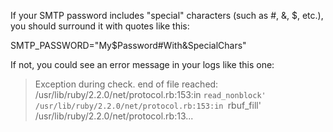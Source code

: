 If your SMTP password includes "special" characters (such as #, &, $, etc.), you should surround it with quotes like this:

SMTP_PASSWORD="My$Password#With&SpecialChars"

If not, you could see an error message in your logs like this one:

> Exception during check. end of file reached: /usr/lib/ruby/2.2.0/net/protocol.rb:153:in `read_nonblock' /usr/lib/ruby/2.2.0/net/protocol.rb:153:in `rbuf_fill' /usr/lib/ruby/2.2.0/net/protocol.rb:13...